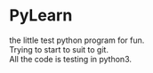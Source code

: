 # PyLearn
the little test python program for fun.  
Trying to start to suit to git.  
All the code is testing in python3.